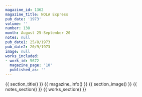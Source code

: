 ```yaml
---
magazine_id: 1362
magazine_title: NOLA Express
pub_date: '1973'
volume: ''
number: 138
month: August 25-September 20
notes: null
pub_date1: 25/8/1973
pub_date2: 20/9/1973
image: null
works_included:
- work_id: 5672
  magazine_page: '10'
  published_as: ''
---
```


{{ section_title() }}
{{ magazine_info() }}
{{ section_image() }}
{{ notes_section() }}
{{ works_section() }}
